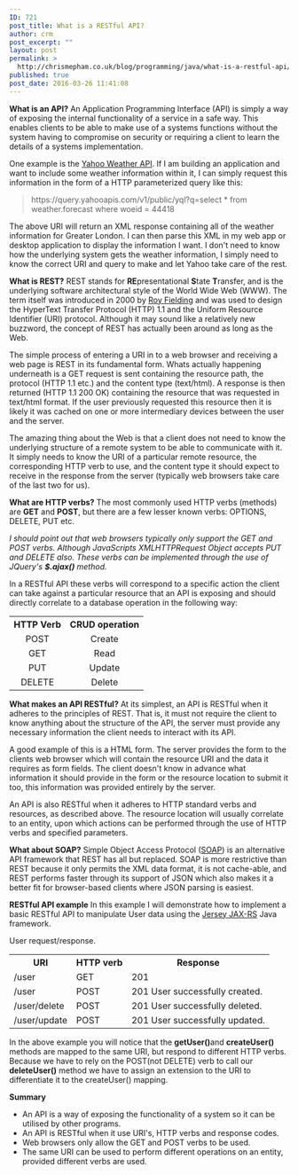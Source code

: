 ```yaml
---
ID: 721
post_title: What is a RESTful API?
author: crm
post_excerpt: ""
layout: post
permalink: >
  http://chrismepham.co.uk/blog/programming/java/what-is-a-restful-api/
published: true
post_date: 2016-03-26 11:41:08
---
```

<strong>What is an API?</strong>
An Application Programming Interface (API) is simply a way of exposing the internal functionality of a service in a safe way. This enables clients to be able to make use of a systems functions without the system having to compromise on security or requiring a client to learn the details of a systems implementation. 

One example is the <a href="https://developer.yahoo.com/weather/" target="_blank">Yahoo Weather API</a>. If I am building an application and want to include some weather information within it, I can simply request this information in the form of a HTTP parameterized query like this:

<blockquote>https://query.yahooapis.com/v1/public/yql?q=select * from weather.forecast where woeid = 44418</blockquote>

The above URI will return an XML response containing all of the weather information for Greater London. I can then parse this XML in my web app or desktop application to display the information I want. I don't need to know how the underlying system gets the weather information, I simply need to know the correct URI and query to make and let Yahoo take care of the rest.

<strong>What is REST?</strong>
REST stands for <strong>RE</strong>presentational <strong>S</strong>tate <strong>T</strong>ransfer, and is the underlying software architectural style of the World Wide Web (WWW). The term itself was introduced in 2000 by <a href="https://en.wikipedia.org/wiki/Roy_Fielding" target="_blank">Roy Fielding</a> and was used to design the HyperText Transfer Protocol (HTTP) 1.1 and the Uniform Resource Identifier (URI) protocol. Although it may sound like a relatively new buzzword, the concept of REST has actually been around as long as the Web. 

The simple process of entering a URI in to a web browser and receiving a web page is REST in its fundamental form. Whats actually happening underneath is a GET request is sent containing the resource path, the protocol (HTTP 1.1 etc.) and the content type (text/html). A response is then returned (HTTP 1.1 200 OK) containing the resource that was requested in text/html format. If the user previously requested this resource then it is likely it was cached on one or more intermediary devices between the user and the server.

The amazing thing about the Web is that a client does not need to know the underlying structure of a remote system to be able to communicate with it. It simply needs to know the URI of a particular remote resource, the corresponding HTTP verb to use, and the content type it should expect to receive in the response from the server (typically web browsers take care of the last two for us).

<strong>What are HTTP verbs?</strong>
The most commonly used HTTP verbs (methods) are <strong>GET</strong> and <strong>POST</strong>, but there are a few lesser known verbs: OPTIONS, DELETE, PUT etc. 

<em>I should point out that web browsers typically only support the GET and POST verbs. Although JavaScripts XMLHTTPRequest Object accepts PUT and DELETE also. These verbs can be implemented through the use of JQuery's <strong>$.ajax()</strong> method.</em>

In a RESTful API these verbs will correspond to a specific action the client can take against a particular resource that an API is exposing and should directly correlate to a database operation in the following way:

<table style="width:100%;text-align:center;">
<tr><th>HTTP Verb</th><th>CRUD operation</th></tr>
<tr><td>POST</td><td>Create</td></tr>
<tr><td>GET</td><td>Read</td></tr>
<tr><td>PUT</td><td>Update</td></tr>
<tr><td>DELETE</td><td>Delete</td></tr>
</table>

<strong>What makes an API RESTful?</strong>
At its simplest, an API is RESTful when it adheres to the principles of REST. That is, it must not require the client to know anything about the structure of the API, the server must provide any necessary information the client needs to interact with its API. 

A good example of this is a HTML form. The server provides the form to the clients web browser which will contain the resource URI and the data it requires as form fields. The client doesn't know in advance what information it should provide in the form or the resource location to submit it too, this information was provided entirely by the server.

An API is also RESTful when it adheres to HTTP standard verbs and resources, as described above. The resource location will usually correlate to an entity, upon which actions can be performed through the use of HTTP verbs and specified parameters.

<strong>What about SOAP?</strong>
Simple Object Access Protocol (<a href="https://en.wikipedia.org/wiki/SOAP">SOAP</a>) is an alternative API framework that REST has all but replaced. SOAP is more restrictive than REST because it only permits the XML data format, it is not cache-able, and REST performs faster through its support of JSON which also makes it a better fit for browser-based clients where JSON parsing is easiest.

<strong>RESTful API example</strong>
In this example I will demonstrate how to implement a basic RESTful API to manipulate User data using the <a href="https://jersey.java.net/" target="_blank">Jersey JAX-RS</a> Java framework.

User request/response.
<table style="width:100%;">
<tr><th>URI</th><th>HTTP verb</th><th>Response</th></tr>
<tr><td>/user</td><td>GET</td><td>201</td></tr>
<tr><td>/user</td><td>POST</td><td>201 User successfully created.</td></tr>
<tr><td>/user/delete</td><td>POST</td><td>201 User successfully deleted.</td></tr>
<tr><td>/user/update</td><td>POST</td><td>201 User successfully updated.</td></tr>
</table>

<script src="https://gist.github.com/final60/f55b54f4df7c2c188714.js"></script>
In the above example you will notice that the <strong>getUser()</strong>and <strong>createUser()</strong> methods are mapped to the same URI, but respond to different HTTP verbs. Because we have to rely on the POST(not DELETE) verb to call our <strong>deleteUser()</strong> method we have to assign an extension to the URI to differentiate it to the createUser() mapping.

<strong>Summary</strong>
<ul>
<li>An API is a way of exposing the functionality of a system so it can be utilised by other programs.</li>
<li>An API is RESTful when it use URI's, HTTP verbs and response codes.</li>
<li>Web browsers only allow the GET and POST verbs to be used.</li>
<li>The same URI can be used to perform different operations on an entity, provided different verbs are used.</li>